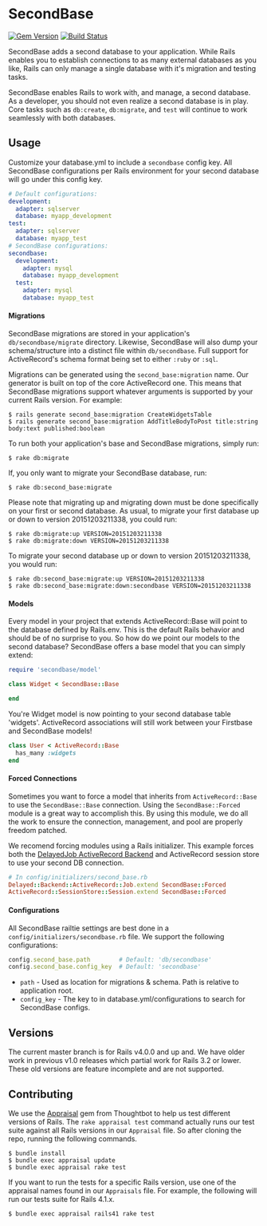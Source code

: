 # SecondBase

[![Gem Version](https://badge.fury.io/rb/secondbase.png)](http://badge.fury.io/rb/secondbase)
[![Build Status](https://secure.travis-ci.org/customink/secondbase.png)](http://travis-ci.org/customink/secondbase)

SecondBase adds a second database to your application. While Rails enables you to establish connections to as many external databases as you like, Rails can only manage a single database with it's migration and testing tasks.

SecondBase enables Rails to work with, and manage, a second database. As a developer, you should not even realize a second database is in play. Core tasks such as `db:create`, `db:migrate`, and `test` will continue to work seamlessly with both databases.


## Usage

Customize your database.yml to include a `secondbase` config key. All SecondBase configurations per Rails environment for your second database will go under this config key.

```yaml
# Default configurations:
development:
  adapter: sqlserver
  database: myapp_development
test:
  adapter: sqlserver
  database: myapp_test
# SecondBase configurations:
secondbase:
  development:
    adapter: mysql
    database: myapp_development
  test:
    adapter: mysql
    database: myapp_test
```

#### Migrations

SecondBase migrations are stored in your application's `db/secondbase/migrate` directory. Likewise, SecondBase will also dump your schema/structure into a distinct file within `db/secondbase`. Full support for ActiveRecord's schema format being set to either `:ruby` or `:sql`.

Migrations can be generated using the `second_base:migration` name. Our generator is built on top of the core ActiveRecord one. This means that SecondBase migrations support whatever arguments is supported by your current Rails version. For example:

```shell
$ rails generate second_base:migration CreateWidgetsTable
$ rails generate second_base:migration AddTitleBodyToPost title:string body:text published:boolean
```

To run both your application's base and SecondBase migrations, simply run:

```shell
$ rake db:migrate
```

If, you only want to migrate your SecondBase database, run:

```shell
$ rake db:second_base:migrate
```

Please note that migrating up and migrating down must be done specifically on your first or second database. As usual, to migrate your first database up or down to version 20151203211338, you could run:

```shell
$ rake db:migrate:up VERSION=20151203211338
$ rake db:migrate:down VERSION=20151203211338
```

To migrate your second database up or down to version 20151203211338, you would run:

```shell
$ rake db:second_base:migrate:up VERSION=20151203211338
$ rake db:second_base:migrate:down:secondbase VERSION=20151203211338
```

#### Models

Every model in your project that extends ActiveRecord::Base will point to the database defined by Rails.env. This is the default Rails behavior and should be of no surprise to you. So how do we point our models to the second database? SecondBase offers a base model that you can simply extend:

```ruby
require 'secondbase/model'

class Widget < SecondBase::Base

end
```

You're Widget model is now pointing to your second database table 'widgets'. ActiveRecord associations will still work between your Firstbase and SecondBase models!

```ruby
class User < ActiveRecord::Base
  has_many :widgets
end
```

#### Forced Connections

Sometimes you want to force a model that inherits from `ActiveRecord::Base` to use the `SecondBase::Base` connection. Using the `SecondBase::Forced` module is a great way to accomplish this. By using this module, we do all the work to ensure the connection, management, and pool are properly freedom patched.

We recomend forcing modules using a Rails initializer. This example forces both the [DelayedJob ActiveRecord Backend](https://github.com/collectiveidea/delayed_job_active_record) and ActiveRecord session store to use your second DB connection.

```ruby
# In config/initializers/second_base.rb
Delayed::Backend::ActiveRecord::Job.extend SecondBase::Forced
ActiveRecord::SessionStore::Session.extend SecondBase::Forced
```

#### Configurations

All SecondBase railtie settings are best done in a `config/initializers/secondbase.rb` file. We support the following configurations:

```ruby
config.second_base.path        # Default: 'db/secondbase'
config.second_base.config_key  # Default: 'secondbase'
```

* `path` - Used as location for migrations & schema. Path is relative to application root.
* `config_key` - The key to in database.yml/configurations to search for SecondBase configs.


## Versions

The current master branch is for Rails v4.0.0 and up and. We have older work in previous v1.0 releases which partial work for Rails 3.2 or lower. These old versions are feature incomplete and are not supported.


## Contributing

We use the [Appraisal](https://github.com/thoughtbot/appraisal) gem from Thoughtbot to help us test different versions of Rails. The `rake appraisal test` command actually runs our test suite against all Rails versions in our `Appraisal` file. So after cloning the repo, running the following commands.

```shell
$ bundle install
$ bundle exec appraisal update
$ bundle exec appraisal rake test
```

If you want to run the tests for a specific Rails version, use one of the appraisal names found in our `Appraisals` file. For example, the following will run our tests suite for Rails 4.1.x.

```shell
$ bundle exec appraisal rails41 rake test
```

